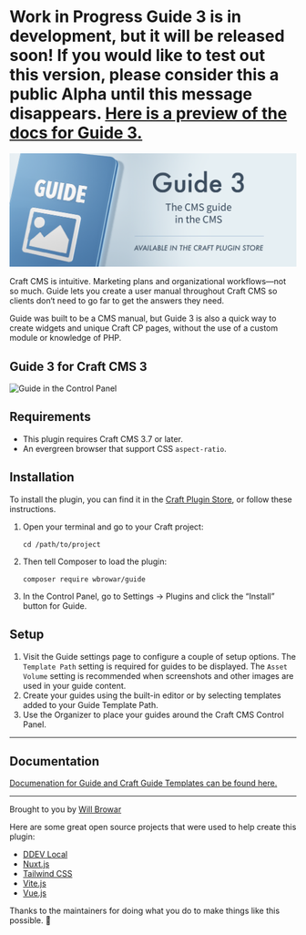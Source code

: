 
# **Work in Progress** Guide 3 is in development, but it will be released soon! If you would like to test out this version, please consider this a public Alpha until this message disappears. [Here is a preview of the docs for Guide 3.](https://3-x--guide-docs.netlify.app)

![Guide 3](resources/img/guide-3-header.png)

Craft CMS is intuitive. Marketing plans and organizational workflows—not so much. Guide lets you create a user manual throughout Craft CMS so clients don‘t need to go far to get the answers they need.

Guide was built to be a CMS manual, but Guide 3 is also a quick way to create widgets and unique Craft CP pages, without the use of a custom module or knowledge of PHP.

## Guide 3 for Craft CMS 3

![Guide in the Control Panel](https://assets.wbrowar.com/guide/img/guide-overview.png)


## Requirements

- This plugin requires Craft CMS 3.7 or later.
- An evergreen browser that support CSS `aspect-ratio`.

## Installation

To install the plugin, you can find it in the [Craft Plugin Store](https://plugins.craftcms.com/guide), or follow these instructions.

1. Open your terminal and go to your Craft project:

    ```
    cd /path/to/project
    ```

2. Then tell Composer to load the plugin:

    ```
    composer require wbrowar/guide
    ```

3. In the Control Panel, go to Settings → Plugins and click the “Install” button for Guide.


## Setup

1. Visit the Guide settings page to configure a couple of setup options. The `Template Path` setting is required for guides to be displayed. The `Asset Volume` setting is recommended when screenshots and other images are used in your guide content.
2. Create your guides using the built-in editor or by selecting templates added to your Guide Template Path.
3. Use the Organizer to place your guides around the Craft CMS Control Panel.

---

## Documentation

[Documenation for Guide and Craft Guide Templates can be found here.](https://guide.wbrowar.com)

---

Brought to you by [Will Browar](https://wbrowar.com)

Here are some great open source projects that were used to help create this plugin:
- [DDEV Local](https://ddev.readthedocs.io/)
- [Nuxt.js](https://nuxtjs.org)
- [Tailwind CSS](https://tailwindcss.com)
- [Vite.js](https://vitejs.dev)
- [Vue.js](https://vuejs.org)

Thanks to the maintainers for doing what you do to make things like this possible. 💚
